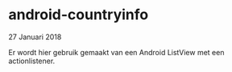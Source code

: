 # android-countryinfo
27 Januari 2018

Er wordt hier gebruik gemaakt van een Android ListView met een actionlistener.
